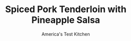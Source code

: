 ---
layout: ../../layouts/MarkdownPostLayout.astro
title: Spiced Pork Tenderloin with Pineapple Salsa
author: America's Test Kitchen
pubDate: 2023-03-15
description: "The sweet pineapple balances the spiciness of the jalapeno and the spice rub."
image_url: https://res.cloudinary.com/hksqkdlah/image/upload/ar_1:1,c_fill,dpr_2.0,f_auto,fl_lossy.progressive.strip_profile,g_faces:auto,q_auto:low,w_344/10265_sfs-spicedporktenderloin-withpineapplesalsa-21
tags: ["Main Courses","Weeknight"]
calories: 
protein: 
carbohydrates: 
fats: 
fiber: 
ingredients: ["2 teaspoons, ground coriander","2 teaspoons, ground cumin","1 teaspoon, ground allspice","1/2 teaspoon, table salt","1/4 teaspoon, black pepper","1/4 teaspoon, cayenne pepper","24 ounces, pork tenderloins (2 loins), trimmed","2 cups, pineapple, cut into 1/2-inch pieces","2 tablespoons, chopped fresh cilantro","1 , jalapeno chile, stemmed, seeded, and minced","1/2 teaspoon, grated lime zest","2 tablespoons, lime juice"]
serves: 4
time: "30 minutes"
instructions: ["Adjust oven rack to upper-middle position and heat oven to 475 degrees. Set wire rack inside rimmed baking sheet and place on oven rack. Combine coriander, cumin, allspice, ½ teaspoon salt, ¼ teaspoon pepper, and cayenne in bowl.","Pat pork dry with paper towels and coat evenly with spice mixture. Transfer pork to preheated wire rack and roast until meat registers 145 degrees, about 20 minutes, flipping halfway through cooking. Transfer to carving board, tent loosely with aluminum foil, and let rest for 5 minutes. Meanwhile, combine pineapple, cilantro, jalapeno, and lime zest and juice in bowl. Season with salt and pepper to taste. Slice pork into ¼-­inch-thick slices and serve with salsa."]
nutrition: undefined
notes: "For more heat, include the jalapeno seeds in the&nbsp;salsa."
---
